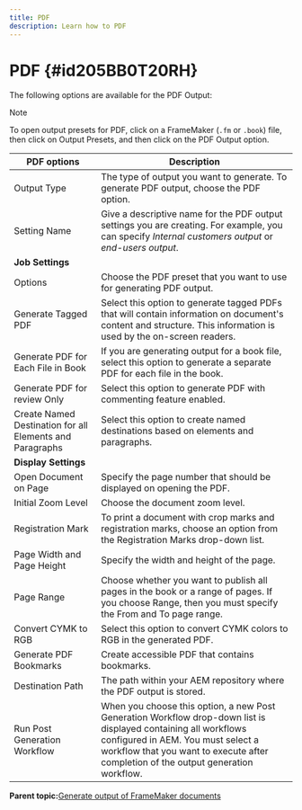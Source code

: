 ```yaml
---
title: PDF
description: Learn how to PDF
---
```


# PDF {#id205BB0T20RH}

The following options are available for the PDF Output:

>[!NOTE]
>
> To open output presets for PDF, click on a FrameMaker \(`.fm` or `.book`\) file, then click on Output Presets, and then click on the PDF Output option.

|PDF options|Description|
|-----------|-----------|
|Output Type|The type of output you want to generate. To generate PDF output, choose the PDF option.|
|Setting Name|Give a descriptive name for the PDF output settings you are creating. For example, you can specify *Internal customers output* or *end-users output*.|
|**Job Settings**|
|Options|Choose the PDF preset that you want to use for generating PDF output.|
|Generate Tagged PDF|Select this option to generate tagged PDFs that will contain information on document's content and structure. This information is used by the on-screen readers.|
|Generate PDF for Each File in Book|If you are generating output for a book file, select this option to generate a separate PDF for each file in the book.|
|Generate PDF for review Only|Select this option to generate PDF with commenting feature enabled.|
|Create Named Destination for all Elements and Paragraphs|Select this option to create named destinations based on elements and paragraphs.|
|**Display Settings**|
|Open Document on Page|Specify the page number that should be displayed on opening the PDF.|
|Initial Zoom Level|Choose the document zoom level.|
|Registration Mark|To print a document with crop marks and registration marks, choose an option from the Registration Marks drop-down list.|
|Page Width and Page Height|Specify the width and height of the page.|
|Page Range|Choose whether you want to publish all pages in the book or a range of pages. If you choose Range, then you must specify the From and To page range.|
|Convert CYMK to RGB|Select this option to convert CYMK colors to RGB in the generated PDF.|
|Generate PDF Bookmarks|Create accessible PDF that contains bookmarks.|
|Destination Path|The path within your AEM repository where the PDF output is stored.|
|Run Post Generation Workflow|When you choose this option, a new Post Generation Workflow drop-down list is displayed containing all workflows configured in AEM. You must select a workflow that you want to execute after completion of the output generation workflow.|

**Parent topic:**[Generate output of FrameMaker documents](fm-output-generatation.md)

